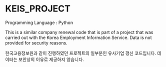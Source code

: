 # KEIS_PROJECT

Programming Language : Python

This is a similar company renewal code that is part of a project that was carried out with the Korea Employment Information Service. Data is not provided for security reasons.

한국고용정보원과 같이 진행하였던 프로젝트의 일부분인 유사기업 갱신 코드입니다. 데이터는 보안상의 이유로 제공하지 않습니다.

